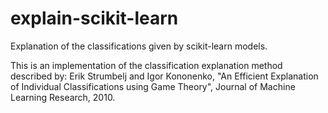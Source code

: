 # explain-scikit-learn
Explanation of the classifications given by scikit-learn models.

This is an implementation of the classification explanation method described by:
  Erik Strumbelj and Igor Kononenko, "An Efficient Explanation of Individual Classifications using Game Theory", Journal of Machine Learning Research, 2010.
  
